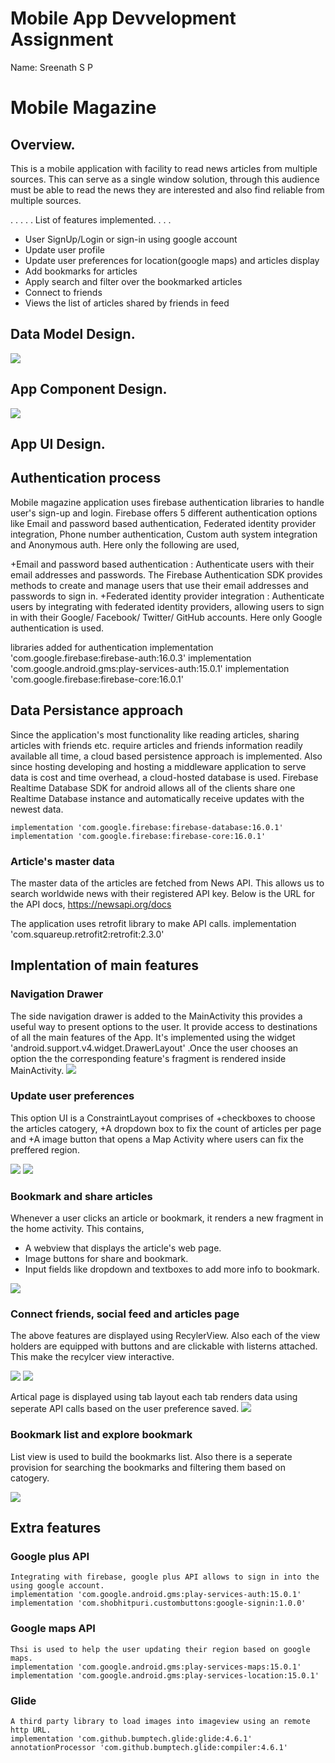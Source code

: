 # Mobile App Devvelopment Assignment

Name: Sreenath S P


# Mobile Magazine

## Overview.

This is a mobile application with facility to read news articles from multiple sources. This can serve as a single window solution, through this audience must be able to read the news they are interested and also find reliable from multiple sources.

 . . . . . List of features implemented. . . . 
 
 + User SignUp/Login or sign-in using google account
 + Update user profile
 + Update user preferences for location(google maps) and articles display
 + Add bookmarks for articles
 + Apply search and filter over the bookmarked articles
 + Connect to friends
 + Views the list of articles shared by friends in feed
 
 
## Data Model Design.

![][model]


## App Component Design.

![][comp]

## App UI Design.

## Authentication process

Mobile magazine application uses firebase authentication libraries to handle user's sign-up and login. Firebase offers 5 different authentication options like Email and password based authentication, Federated identity provider integration, Phone number authentication, Custom auth system integration and Anonymous auth.
Here only the following are used,

+Email and password based authentication : Authenticate users with their email addresses and passwords. The Firebase Authentication SDK provides methods to create and manage users that use their email addresses and passwords to sign in.
+Federated identity provider integration : Authenticate users by integrating with federated identity providers, allowing users to sign in with their Google/ Facebook/ Twitter/ GitHub accounts. Here only Google authentication is used. 

libraries added for authentication
    implementation 'com.google.firebase:firebase-auth:16.0.3'
	implementation 'com.google.android.gms:play-services-auth:15.0.1'
	implementation 'com.google.firebase:firebase-core:16.0.1'
	
## Data Persistance approach

Since the application's most functionality like reading articles, sharing articles with friends etc. require articles and friends information readily available all time, a cloud based persistence approach is implemented. 
Also since hosting developing and hosting a middleware application to serve data is cost and time overhead, a cloud-hosted database is used. Firebase Realtime Database SDK for android allows all of the clients share one Realtime Database instance and automatically receive updates with the newest data.

    implementation 'com.google.firebase:firebase-database:16.0.1'
    implementation 'com.google.firebase:firebase-core:16.0.1'
	
### Article's master data
The master data of the articles are fetched from News API. This allows us to search worldwide news with their registered API key. Below is the URL for the API docs,
https://newsapi.org/docs

The application uses retrofit library to make API calls.
implementation 'com.squareup.retrofit2:retrofit:2.3.0'



## Implentation of main features

### Navigation Drawer 
The side navigation drawer is added to the MainActivity this provides a useful way to present options to the user. It provide access to destinations of all the main features of the App.
It's implemented using the widget 'android.support.v4.widget.DrawerLayout' .Once the user chooses an option the the corresponding feature's fragment is rendered inside MainActivity.
![][image1] 

### Update user preferences
This option UI is a ConstraintLayout comprises of 
+checkboxes to choose the articles catogery,
+A dropdown box to fix the count of articles per page and
+A image button that opens a Map Activity where users can fix the preffered region.

![][image2] 
![][image3]

### Bookmark and share articles
Whenever a user clicks an article or bookmark, it renders a new fragment in the home activity. This contains,
+ A webview that displays the article's web page.
+ Image buttons for share and bookmark.
+ Input fields like dropdown and textboxes to add more info to bookmark.

![][image5]

### Connect friends, social feed and articles page
The above features are displayed using RecylerView. Also each of the view holders are equipped with buttons and are clickable with listerns attached. This make the recylcer view interactive.

![][image4] 
![][image6]

Artical page is displayed using tab layout each tab renders data using seperate API calls based on the user preference saved.
![][image7]

### Bookmark list and explore bookmark
List view is used to build the bookmarks list. Also there is a seperate provision for searching the bookmarks and filtering them based on catogery.

![][image8]


## Extra features

### Google plus API
	Integrating with firebase, google plus API allows to sign in into the using google account.
    implementation 'com.google.android.gms:play-services-auth:15.0.1'
    implementation 'com.shobhitpuri.custombuttons:google-signin:1.0.0'
	
### Google maps API
	Thsi is used to help the user updating their region based on google maps.
    implementation 'com.google.android.gms:play-services-maps:15.0.1'
    implementation 'com.google.android.gms:play-services-location:15.0.1'
	
### Glide 
	A third party library to load images into imageview using an remote http URL.
	implementation 'com.github.bumptech.glide:glide:4.6.1'
    annotationProcessor 'com.github.bumptech.glide:compiler:4.6.1'

[model]: ./images/datamodel.PNG
[comp]: ./images/compdesign.png
[image1]: ./images/img1.jpg
[image2]: ./images/img2.jpg
[image3]: ./images/img3.jpg
[image4]: ./images/img4.jpg
[image5]: ./images/img5.jpg
[image6]: ./images/img6.jpg
[image7]: ./images/img7.jpg
[image8]: ./images/img8.jpg
